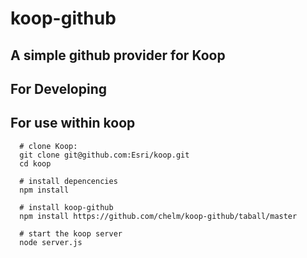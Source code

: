 # koop-github

## A simple github provider for Koop

## For Developing

## For use within koop

  ```
    # clone Koop:
    git clone git@github.com:Esri/koop.git
    cd koop

    # install depencencies 
    npm install 

    # install koop-github
    npm install https://github.com/chelm/koop-github/taball/master

    # start the koop server
    node server.js 
  ```
